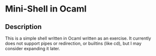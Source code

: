 # Mini-Shell in Ocaml

## Description
This is a simple shell written in Ocaml written as an exercise. It currently
does not support pipes or redirection, or builtins (like cd), but I may consider expanding it later.
